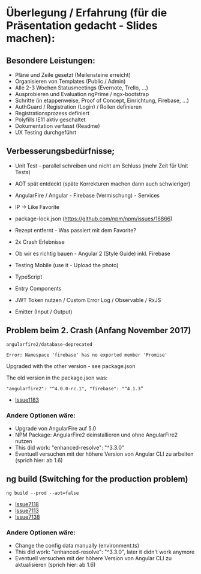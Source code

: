 # Überlegung / Erfahrung (für die Präsentation gedacht - Slides machen):

## Besondere Leistungen:

* Pläne und Zeile gesetzt (Meilensteine erreicht)
* Organisieren von Templates (Public / Admin)
* Alle 2-3 Wochen Statusmeetings (Evernote, Trello, ...)
* Ausprobieren und Evaluation ngPrime / ngx-bootstrap
* Schritte (in etappenweise, Proof of Concept, Einrichtung, Firebase, ...)
* AuthGuard / Registration (Login) / Rollen definieren
* Registrationsprozess definiert
* Polyfills IE11 aktiv geschaltet
* Dokumentation verfasst (Readme)
* UX Testing durchgeführt

## Verbesserungsbedürfnisse;

* Unit Test - parallel schreiben und nicht am Schluss (mehr Zeit für Unit Tests)
* AOT spät entdeckt (späte Korrekturen machen dann auch schwieriger)
* AngularFire / Angular - Firebase (Vermischung) - Services
* IP -> Like Favorite
* package-lock.json (https://github.com/npm/npm/issues/16866)
* Rezept entfernt - Was passiert mit dem Favorite?
* 2x Crash Erlebnisse
* Ob wir es richtig bauen - Angular 2 (Style Guide) inkl. Firebase

* Testing Mobile (use it - Upload the photo)
* TypeScript
* Entry Components
* JWT Token nutzen / Custom Error Log / Observable / RxJS
* Emitter (Input / Output)

## Problem beim 2. Crash (Anfang November 2017)

`
angularfire2/database-deprecated
`

`
Error: Namespace 'firebase' has no exported member 'Promise' 
`

Upgraded with the other version - see package.json

The old version in the package.json was:

`
"angularfire2": "^4.0.0-rc.1",
"firebase": "^4.1.3”
`

* [Issue1183](https://github.com/angular/angularfire2/issues/1183)

### Andere Optionen wäre:

* Upgrade von AngularFire auf 5.0
* NPM Package: AngularFire2 deinstallieren und ohne AngularFire2 nutzen
* This did work: "enhanced-resolve": "^3.3.0"
* Eventuell versuchen mit der höhere Version von Angular CLI zu arbeiten (sprich hier: ab 1.6)

## ng build (Switching for the production problem)

`ng build --prod --aot=false`

* [Issue7118](https://github.com/angular/angular-cli/issues/7118)
* [Issue7113](https://github.com/angular/angular-cli/issues/7113)
* [Issue7138](https://github.com/angular/angular-cli/issues/7138)

### Andere Optionen wäre:

* Change the config data manually (environment.ts)
* This did work: "enhanced-resolve": "^3.3.0", later it didn't work anymore
* Eventuell versuchen mit der höhere Version von Angular CLI zu aktualisieren (sprich hier: ab 1.6)
